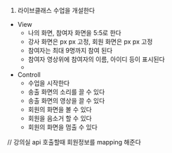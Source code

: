 1. 라이브클래스 수업을 개설한다
- View
    - 나의 화면, 참여자 화면을 5:5로 한다
    - 강사 화면은 px px 고정, 회원 화면은 px px 고정
    - 참여자는 최대 9명까지 참여 된다
    - 참여자 영상위에 참여자의 이름, 아이디 등이 표시된다
    - 
- Controll
   - 수업을 시작한다
   - 송출 화면의 소리를 끌 수 있다
   - 송출 화면의 영상을 끌 수 있다
   - 회원의 화면을 볼 수 있다
   - 회원을 음소거 할 수 있다
   - 회원의 화면을 멈출 수 있다

// 강의실 api 호출할때 회원정보를 mapping 해준다